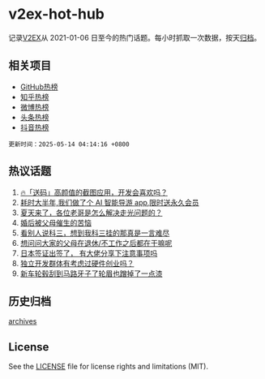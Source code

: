 # v2ex-hot-hub

 记录[V2EX](https://www.v2ex.com/)从 2021-01-06 日至今的热门话题。每小时抓取一次数据，按天[归档](archives)。
 
 ## 相关项目

- [GitHub热榜](https://github.com/lonnyzhang423/github-hot-hub)
- [知乎热榜](https://github.com/lonnyzhang423/zhihu-hot-hub)
- [微博热榜](https://github.com/lonnyzhang423/weibo-hot-hub)
- [头条热榜](https://github.com/lonnyzhang423/toutiao-hot-hub)
- [抖音热榜](https://github.com/lonnyzhang423/douyin-hot-hub)


 `更新时间：2025-05-14 04:14:16 +0800`

## 热议话题

1. [🔥「送码」高颜值的截图应用，开发会喜欢吗？](https://www.v2ex.com/t/1131356)
1. [耗时大半年,我们做了个 AI 智能导游 app,限时送永久会员](https://www.v2ex.com/t/1131474)
1. [夏天来了，各位老哥是怎么解决走光问题的？](https://www.v2ex.com/t/1131335)
1. [婚后被父母催生的苦恼](https://www.v2ex.com/t/1131425)
1. [看别人说科三，想到我科三挂的那真是一言难尽](https://www.v2ex.com/t/1131313)
1. [想问问大家的父母在退休/不工作之后都在干嘛呢](https://www.v2ex.com/t/1131367)
1. [日本签证出签了， 有大佬分享下注意事项吗](https://www.v2ex.com/t/1131418)
1. [独立开发群体有考虑过硬件创业吗？](https://www.v2ex.com/t/1131355)
1. [新车轮毂刮到马路牙子了轮眉也蹭掉了一点漆](https://www.v2ex.com/t/1131406)

## 历史归档

[archives](archives)

## License

See the [LICENSE](LICENSE) file for license rights and limitations (MIT).

